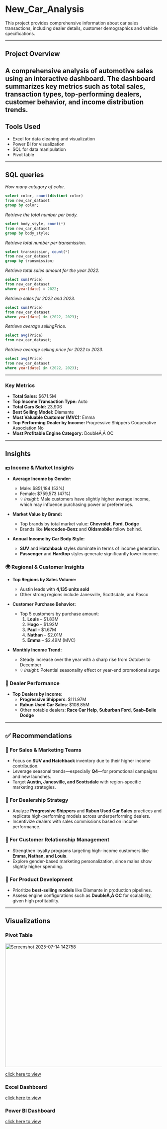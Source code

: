 # New_Car_Analysis
This project provides comprehensive information about car sales transactions, including dealer details, customer demographics and vehicle specifications.

---
## Project Overview 
A comprehensive analysis of automotive sales using an interactive dashboard. The dashboard summarizes key metrics such as total sales, transaction types, top-performing dealers, customer behavior, and income distribution trends.
---

## Tools Used
+ Excel for data cleaning and visualization
+ Power BI for visualization
+ SQL for data manipulation
+ Pivot table

---

## SQL queries
_How many category of color._
```sql
select color, count(distinct color)
from new_car_dataset
group by color;
```
_Retrieve the total number per body._
```sql
select body_style, count(*)
from new_car_dataset
group by body_style;
```
_Retrieve total number per transmission._
```sql
select transmission, count(*)
from new_car_dataset
group by transmission;
```
_Retrieve total sales amount for the year 2022._
```sql
select sum(Price)
from new_car_dataset
where year(date) = 2022;
```
_Retrieve sales for 2022 and 2023._
```sql
select sum(Price)
from new_car_dataset
where year(date) in (2022, 2023);
```
_Retrieve average sellingPrice._ 
```sql
select avg(Price)
from new_car_dataset;
```
_Retrieve average selling price for 2022 to 2023._
```sql
select avg(Price)
from new_car_dataset
where year(date) in (2022, 2023);
```
---

### Key Metrics

- **Total Sales:** $671.5M  
- **Top Income Transaction Type:** Auto  
- **Total Cars Sold:** 23,906  
- **Best Selling Model:** Diamante  
- **Most Valuable Customer (MVC):** Emma  
- **Top Performing Dealer by Income:** Progressive Shippers Cooperative Association No  
- **Most Profitable Engine Category:** DoubleÂ‚Â OC

---

## Insights

### 💵 Income & Market Insights

- **Average Income by Gender:**
  - Male: $851,184 (53%)
  - Female: $759,573 (47%)
  - 💡 *Insight:* Male customers have slightly higher average income, which may influence purchasing power or preferences.

- **Market Value by Brand:**
  - Top brands by total market value: **Chevrolet**, **Ford**, **Dodge**
  - Brands like **Mercedes-Benz** and **Oldsmobile** follow behind.

- **Annual Income by Car Body Style:**
  - **SUV** and **Hatchback** styles dominate in terms of income generation.
  - **Passenger** and **Hardtop** styles generate significantly lower income.

### 🌍 Regional & Customer Insights

- **Top Regions by Sales Volume:**
  - Austin leads with **4,135 units sold**
  - Other strong regions include Janesville, Scottsdale, and Pasco

- **Customer Purchase Behavior:**
  - Top 5 customers by purchase amount:
    1. **Louis** – $1.83M  
    2. **Hugo** – $1.92M  
    3. **Paul** – $1.67M  
    4. **Nathan** – $2.01M  
    5. **Emma** – $2.49M (MVC)

- **Monthly Income Trend:**
  - Steady increase over the year with a sharp rise from October to December
  - 💡 *Insight:* Potential seasonality effect or year-end promotional surge

### 🏢 Dealer Performance

- **Top Dealers by Income:**
  - **Progressive Shippers**: $111.97M
  - **Rabun Used Car Sales**: $108.85M
  - Other notable dealers: **Race Car Help**, **Suburban Ford**, **Saab-Belle Dodge**

---

## ✅ Recommendations

### 🔹 For Sales & Marketing Teams
- Focus on **SUV and Hatchback** inventory due to their higher income contribution.
- Leverage seasonal trends—especially **Q4**—for promotional campaigns and new launches.
- Target **Austin, Janesville, and Scottsdale** with region-specific marketing strategies.

### 🔹 For Dealership Strategy
- Analyze **Progressive Shippers** and **Rabun Used Car Sales** practices and replicate high-performing models across underperforming dealers.
- Incentivize dealers with sales commissions based on income performance.

### 🔹 For Customer Relationship Management
- Strengthen loyalty programs targeting high-income customers like **Emma, Nathan, and Louis**.
- Explore gender-based marketing personalization, since males show slightly higher spending.

### 🔹 For Product Development
- Prioritize **best-selling models** like Diamante in production pipelines.
- Assess engine configurations such as **DoubleÂ‚Â OC** for scalability, given high profitability.

---

## Visualizations
### Pivot Table
<img width="907" height="397" alt="Screenshot 2025-07-14 142758" src="https://github.com/user-attachments/assets/3a9c8088-9f7e-407b-814e-3e241f18bf81" />

[click here to view](https://ibb.co/fd5nzdGv)

### Excel Dashboard
[click here to view](https://ibb.co/wNYn03vy)

### Power BI Dashboard
[click here to view](https://ibb.co/S4xMYV2W)





 


